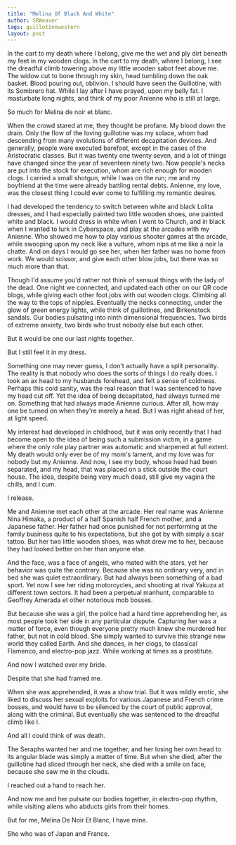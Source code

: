 ```yaml
---
title: "Melina Of Black And White"
author: SRWeaver
tags: guillotinewestern
layout: post
---
```

In the cart to my death where I belong, give me the wet and ply dirt beneath my feet in my wooden clogs. In the cart to my death, where I belong, I see the dreadful climb towering above my little wooden sabot feet above me. The widow cut to bone through my skin, head tumbling down the oak basket. Blood pouring out, oblivion. I should have seen the Guillotine, with its Sombrero hat. While I lay after I have prayed, upon my belly fat. I masturbate long nights, and think of my poor Anienne who is still at large.

So much for Melina de noir et blanc.

When the crowd stared at me, they thought be profane. My blood down the drain. Only the flow of the loving guillotine was my solace, whom had descending from many evolutions of different decapitation devices. And generally, people were executed barefoot, except in the cases of the Aristocratic classes. But it was twenty one twenty seven, and a lot of things have changed since the year of seventeen ninety two. Now people's necks are put into the stock for execution, whom are rich enough for wooden clogs. I carried a small shotgun, while I was on the run; me and my boyfriend at the time were already battling rental debts. Anienne, my love, was the closest thing I could ever come to fulfilling my romantic desires.

I had developed the tendency to switch between white and black Lolita dresses, and I had especially painted two little wooden shoes, one painted white and black. I would dress in white when I went to Church, and in black when I wanted to lurk in Cyberspace, and play at the arcades with my Anienne. Who showed me how to play various shooter games at the arcade, while swooping upon my neck like a vulture, whom nips at me like a noir la chatte. And on days I would go see her, when her father was no home from work. We would scissor, and give each other blow jobs, but there was so much more than that.

Though I'd assume you'd rather not think of sensual things with the lady of the dead. One night we connected, and updated each other on our QR code blogs, while giving each other foot jobs with out wooden clogs. Climbing all the way to the tops of nipples. Eventually the necks connecting, under the glow of green energy lights, while think of guillotines, and Birkenstock sandals. Our bodies pulsating into ninth dimensional frequencies. Two birds of extreme anxiety, two birds who trust nobody else but each other.

But it would be one our last nights together.

But I still feel it in my dress.

Something one may never guess, I don't actually have a split personality. The reality is that nobody who does the sorts of things I do really does. I took an ax head to my husbands forehead, and felt a sense of coldness. Perhaps this cold sanity, was the real reason that I was sentenced to have my head cut off. Yet the idea of being decapitated, had always turned me on. Something that had always made Anienne curious. After all, how may one be turned on when they're merely a head. But I was right ahead of her, at light speed.

My interest had developed in childhood, but it was only recently that I had become open to the idea of being such a submission victim, in a game where the only role play partner was automatic and sharpened at full extent. My death would only ever be of my mom's lament, and my love was for nobody but my Anienne. And now, I see my body, whose head had been separated, and my head, that was placed on a stick outside the court house. The idea, despite being very much dead, still give my vagina the chills, and I cum.

I release.

Me and Anienne met each other at the arcade. Her real name was Anienne Nina Himaka, a product of a half Spanish half French mother, and a Japanese father. Her father had once punished for not performing at the family business quite to his expectations, but she got by with simply a scar tattoo. But her two little wooden shoes, was what drew me to her, because they had looked better on her than anyone else.

And the face, was a face of angels, who mated with the stars, yet her behavior was quite the contrary. Because she was no ordinary very, and in bed she was quiet extraordinary. But had always been something of a bad sport. Yet now I see her riding motorcycles, and shooting at rival Yakuza at different town sectors. It had been a perpetual manhunt, comparable to Geoffrey Amerada et other notorious mob bosses.

But because she was a girl, the police had a hard time apprehending her, as most people took her side in any particular dispute. Capturing her was a matter of force, even though everyone pretty much knew she murdered her father, but not in cold blood. She simply wanted to survive this strange new world they called Earth. And she dances, in her clogs, to classical Flamenco, and electro-pop jazz. While working at times as a prostitute.

And now I watched over my bride.

Despite that she had framed me.

When she was apprehended, it was a show trial. But it was mildly erotic, she liked to discuss her sexual exploits for various Japanese and French crime bosses, and would have to be silenced by the court of public approval, along with the criminal. But eventually she was sentenced to the dreadful climb like I.

And all I could think of was death.

The Seraphs wanted her and me together, and her losing her own head to its angular blade was simply a matter of time. But when she died, after the guillotine had sliced through her neck, she died with a smile on face, because she saw me in the clouds.

I reached out a hand to reach her.

And now me and her pulsate our bodies together, in electro-pop rhythm, while visiting aliens who abducts girls from their homes.

But for me, Melina De Noir Et Blanc, I have mine.

She who was of Japan and France.
